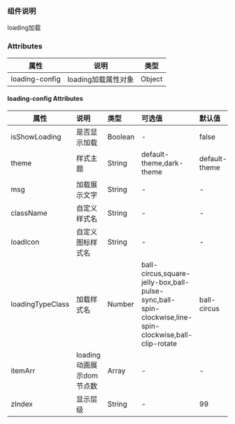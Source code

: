 ### 组件说明
 loading加载

### Attributes

| 属性         | 说明             | 类型    |
| ------------ | ---------------- | ------- |
| loading-config | loading加载属性对象      | Object  |

#### loading-config Attributes

| 属性           | 说明         |       类型       | 可选值 | 默认值 |
| -------------- | :----------- | :--------------- | :----- | :----- |
| isShowLoading  |   是否显示加载   |    Boolean       |   -   | false |
| theme         | 样式主题 |      String      | default-theme,dark-theme |  default-theme  |
| msg | 加载展示文字 |      String      |   -   |  -  |
| className | 自定义样式名 |      String      | - | - |
| loadIcon | 自定义图标样式名 | String | - | - |
| loadingTypeClass | 加载样式名 |      Number      |   ball-circus,square-jelly-box,ball-pulse-sync,ball-spin-clockwise,line-spin-clockwise,ball-clip-rotate   |   ball-circus   |
| itemArr | loading动画展示dom节点数 | Array |   -   |   -   |
| zIndex | 显示层级 | String | - | 99 |


